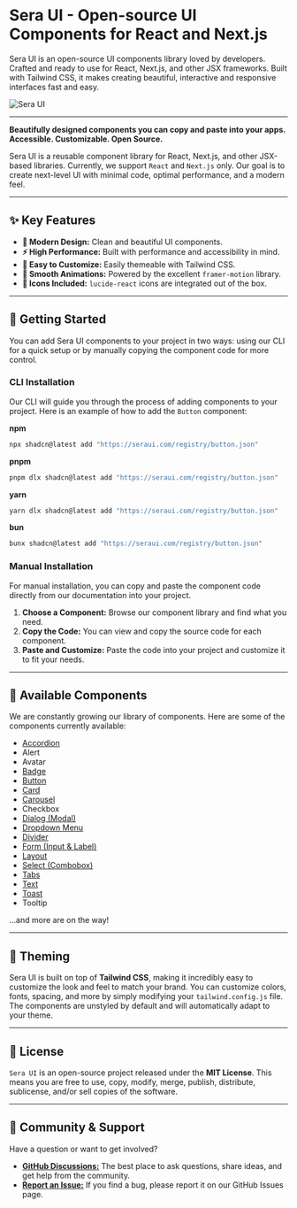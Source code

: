 # Sera UI - Open-source UI Components for React and Next.js

Sera UI is an open-source UI components library loved by developers. Crafted and ready to use for React, Next.js, and other JSX frameworks. Built with Tailwind CSS, it makes creating beautiful, interactive and responsive interfaces fast and easy.


![Sera UI](https://github.com/seraui/seraui/blob/main/public/images/sera-ui.png)


---

**Beautifully designed components you can copy and paste into your apps. Accessible. Customizable. Open Source.**

Sera UI is a reusable component library for React, Next.js, and other JSX-based libraries. Currently, we support `React` and `Next.js` only. Our goal is to create next-level UI with minimal code, optimal performance, and a modern feel.

---

## ✨ Key Features

* **🎨 Modern Design:** Clean and beautiful UI components.
* **⚡ High Performance:** Built with performance and accessibility in mind.
* **🧱 Easy to Customize:** Easily themeable with Tailwind CSS.
* **🔄 Smooth Animations:** Powered by the excellent `framer-motion` library.
* **🧩 Icons Included:** `lucide-react` icons are integrated out of the box.

---

## 🚀 Getting Started

You can add Sera UI components to your project in two ways: using our CLI for a quick setup or by manually copying the component code for more control.

### CLI Installation

Our CLI will guide you through the process of adding components to your project. Here is an example of how to add the `Button` component:

**npm**
```bash
npx shadcn@latest add "https://seraui.com/registry/button.json"
```

**pnpm**
```bash
pnpm dlx shadcn@latest add "https://seraui.com/registry/button.json"
```

**yarn**
```bash
yarn dlx shadcn@latest add "https://seraui.com/registry/button.json"
```

**bun**
```bash
bunx shadcn@latest add "https://seraui.com/registry/button.json"
```

### Manual Installation

For manual installation, you can copy and paste the component code directly from our documentation into your project.

1.  **Choose a Component:** Browse our component library and find what you need.
2.  **Copy the Code:** You can view and copy the source code for each component.
3.  **Paste and Customize:** Paste the code into your project and customize it to fit your needs.

---

## 🧩 Available Components

We are constantly growing our library of components. Here are some of the components currently available:

* [Accordion](https://seraui.com/docs/accordion/)
* Alert
* Avatar
* [Badge](https://seraui.com/docs/badge/)
* [Button](https://seraui.com/docs/button/)
* [Card](https://seraui.com/docs/card/)
* [Carousel](https://seraui.com/docs/carousel/)
* Checkbox
* [Dialog (Modal)](https://seraui.com/docs/modal/)
* [Dropdown Menu](https://seraui.com/docs/dropdown/)
* [Divider](https://seraui.com/docs/divider/)
* [Form (Input & Label)](https://seraui.com/docs/login/)
* [Layout](https://seraui.com/docs/masonary/)
* [Select (Combobox)](https://seraui.com/docs/combo-box/)
* [Tabs](https://seraui.com/docs/tabs/)
* [Text](https://seraui.com/docs/text/)
* [Toast](https://seraui.com/docs/toast/)
* Tooltip

...and more are on the way!

---

## 🎨 Theming

Sera UI is built on top of **Tailwind CSS**, making it incredibly easy to customize the look and feel to match your brand. You can customize colors, fonts, spacing, and more by simply modifying your `tailwind.config.js` file. The components are unstyled by default and will automatically adapt to your theme.

---

## 📜 License

`Sera UI` is an open-source project released under the **MIT License**. This means you are free to use, copy, modify, merge, publish, distribute, sublicense, and/or sell copies of the software.

---

## 💬 Community & Support

Have a question or want to get involved?

* [**GitHub Discussions:**](https://github.com/seraui/seraui/discussions/new/choose) The best place to ask questions, share ideas, and get help from the community.
* [**Report an Issue:**](https://github.com/seraui/seraui/issues) If you find a bug, please report it on our GitHub Issues page.
